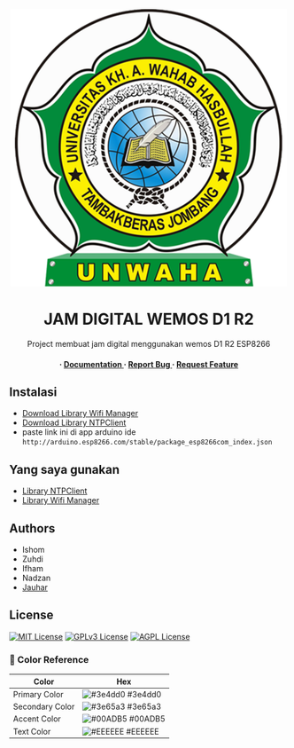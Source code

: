 <div align='center'>

<img src="Universitas KH. A. Wahab Hasbullah Jombang.png" alt="logo" width=500 height=500 />

<h1>JAM DIGITAL WEMOS D1 R2</h1>
<p>Project membuat jam digital menggunakan wemos D1 R2 ESP8266</p>

<h4> <span> · </span> <a href="https://github.com/jauhar-imtikhan/JAM-DIGITAL-WEMOS-D1-R2/blob/master/README.md"> Documentation </a> <span> · </span> <a href="https://github.com/jauhar-imtikhan/JAM-DIGITAL-WEMOS-D1-R2/issues"> Report Bug </a> <span> · </span> <a href="https://github.com/jauhar-imtikhan/JAM-DIGITAL-WEMOS-D1-R2/issues"> Request Feature </a> </h4>


</div>

## Instalasi

- [Download Library Wifi Manager](https://github.com/tzapu/WiFiManager)
- [Download Library NTPClient](https://github.com/arduino-libraries/NTPClient)
- paste link ini di app arduino ide `
http://arduino.esp8266.com/stable/package_esp8266com_index.json`

## Yang saya gunakan

- [Library NTPClient](https://github.com/arduino-libraries/NTPClient)
- [Library Wifi Manager](https://github.com/tzapu/WiFiManager)

## Authors

- Ishom
- Zuhdi
- Ifham
- Nadzan
- [Jauhar](https://www.github.com/jauhar-imtikhan)



## License

[![MIT License](https://img.shields.io/badge/License-MIT-green.svg)](https://choosealicense.com/licenses/mit/)
[![GPLv3 License](https://img.shields.io/badge/License-GPL%20v3-yellow.svg)](https://opensource.org/licenses/)
[![AGPL License](https://img.shields.io/badge/license-AGPL-blue.svg)](http://www.gnu.org/licenses/agpl-3.0)


### :art: Color Reference
| Color | Hex |
| --------------- | ---------------------------------------------------------------- |
| Primary Color | ![#3e4dd0](https://via.placeholder.com/10/3e4dd0?text=+) #3e4dd0 |
| Secondary Color | ![#3e65a3](https://via.placeholder.com/10/3e65a3?text=+) #3e65a3 |
| Accent Color | ![#00ADB5](https://via.placeholder.com/10/00ADB5?text=+) #00ADB5 |
| Text Color | ![#EEEEEE](https://via.placeholder.com/10/EEEEEE?text=+) #EEEEEE |

